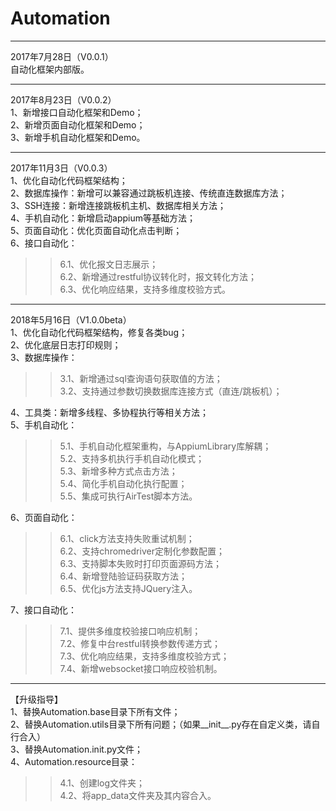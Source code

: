 # Automation
***
2017年7月28日（V0.0.1）   
自动化框架内部版。
***
2017年8月23日（V0.0.2）   
1、新增接口自动化框架和Demo；   
2、新增页面自动化框架和Demo；   
3、新增手机自动化框架和Demo。  
***
2017年11月3日（V0.0.3）   
1、优化自动化代码框架结构；   
2、数据库操作：新增可以兼容通过跳板机连接、传统直连数据库方法；   
3、SSH连接：新增连接跳板机主机、数据库相关方法；   
4、手机自动化：新增启动appium等基础方法；   
5、页面自动化：优化页面自动化点击判断；   
6、接口自动化：   
>>6.1、优化报文日志展示；   
>>6.2、新增通过restful协议转化时，报文转化方法；   
>>6.3、优化响应结果，支持多维度校验方式。  
***
2018年5月16日（V1.0.0beta）   
1、优化自动化代码框架结构，修复各类bug；   
2、优化底层日志打印规则；   
3、数据库操作：   
>>3.1、新增通过sql查询语句获取值的方法；   
>>3.2、支持通过参数切换数据库连接方式（直连/跳板机）；
  
4、工具类：新增多线程、多协程执行等相关方法；   
5、手机自动化：   
>>5.1、手机自动化框架重构，与AppiumLibrary库解耦；   
>>5.2、支持多机执行手机自动化模式；   
>>5.3、新增多种方式点击方法；   
>>5.4、简化手机自动化执行配置；   
>>5.5、集成可执行AirTest脚本方法。   

6、页面自动化：   
>>6.1、click方法支持失败重试机制；   
>>6.2、支持chromedriver定制化参数配置；   
>>6.3、支持脚本失败时打印页面源码方法；   
>>6.4、新增登陆验证码获取方法；   
>>6.5、优化js方法支持JQuery注入。   

7、接口自动化：   
>>7.1、提供多维度校验接口响应机制；   
>>7.2、修复中台restful转换参数传递方式；   
>>7.3、优化响应结果，支持多维度校验方式；   
>>7.4、新增websocket接口响应校验机制。  
***
【升级指导】   
1、替换Automation.base目录下所有文件；   
2、替换Automation.utils目录下所有问题；（如果__init__.py存在自定义类，请自行合入）   
3、替换Automation.init.py文件；   
4、Automation.resource目录：   
>>4.1、创建log文件夹；   
>>4.2、将app_data文件夹及其内容合入。  